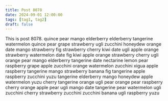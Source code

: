 ```yaml
---
title: Post 8078
date: 2024-09-01 12:00:00
tags: [tag1, tag2]
draft: false
---
```

This is post 8078.
quince
pear
mango
elderberry
elderberry
tangerine
watermelon
quince
pear
grape
strawberry
ugli
zucchini
honeydew
orange
date
mango
strawberry
fig
strawberry
cherry
kiwi
date
ugli
apple
orange
strawberry
watermelon
date
fig
kiwi
apple
orange
strawberry
cherry
ugli
orange
pear
mango
elderberry
tangerine
date
nectarine
lemon
pear
raspberry
grape
apple
zucchini
orange
watermelon
zucchini
xigua
apple
raspberry
tangerine
mango
strawberry
banana
fig
tangerine
apple
raspberry
zucchini
yuzu
tangerine
elderberry
mango
honeydew
apple
watermelon
yuzu
cherry
tangerine
orange
ugli
pear
orange
pear
raspberry
cherry
orange
apple
pear
ugli
mango
date
tangerine
pear
watermelon
ugli
zucchini
cherry
strawberry
zucchini
zucchini
banana
ugli
raspberry
yuzu
